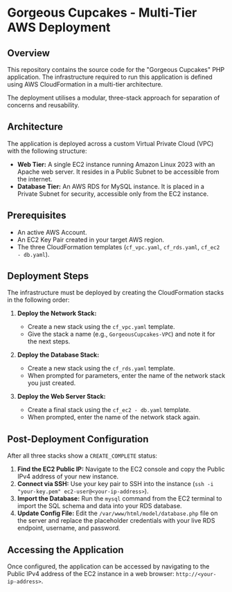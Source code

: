 # Gorgeous Cupcakes - Multi-Tier AWS Deployment

## Overview

This repository contains the source code for the "Gorgeous Cupcakes" PHP application. The infrastructure required to run this application is defined using AWS CloudFormation in a multi-tier architecture.

The deployment utilises a modular, three-stack approach for separation of concerns and reusability.

## Architecture

The application is deployed across a custom Virtual Private Cloud (VPC) with the following structure:
* **Web Tier:** A single EC2 instance running Amazon Linux 2023 with an Apache web server. It resides in a Public Subnet to be accessible from the internet.
* **Database Tier:** An AWS RDS for MySQL instance. It is placed in a Private Subnet for security, accessible only from the EC2 instance.

## Prerequisites

* An active AWS Account.
* An EC2 Key Pair created in your target AWS region.
* The three CloudFormation templates (`cf_vpc.yaml`, `cf_rds.yaml`, `cf_ec2 - db.yaml`).

## Deployment Steps

The infrastructure must be deployed by creating the CloudFormation stacks in the following order:

1.  **Deploy the Network Stack:**
    * Create a new stack using the `cf_vpc.yaml` template.
    * Give the stack a name (e.g., `GorgeousCupcakes-VPC`) and note it for the next steps.

2.  **Deploy the Database Stack:**
    * Create a new stack using the `cf_rds.yaml` template.
    * When prompted for parameters, enter the name of the network stack you just created.

3.  **Deploy the Web Server Stack:**
    * Create a final stack using the `cf_ec2 - db.yaml` template.
    * When prompted, enter the name of the network stack again.

## Post-Deployment Configuration

After all three stacks show a `CREATE_COMPLETE` status:

1.  **Find the EC2 Public IP:** Navigate to the EC2 console and copy the Public IPv4 address of your new instance.
2.  **Connect via SSH:** Use your key pair to SSH into the instance (`ssh -i "your-key.pem" ec2-user@<your-ip-address>`).
3.  **Import the Database:** Run the `mysql` command from the EC2 terminal to import the SQL schema and data into your RDS database.
4.  **Update Config File:** Edit the `/var/www/html/model/database.php` file on the server and replace the placeholder credentials with your live RDS endpoint, username, and password.

## Accessing the Application

Once configured, the application can be accessed by navigating to the Public IPv4 address of the EC2 instance in a web browser: `http://<your-ip-address>`.
